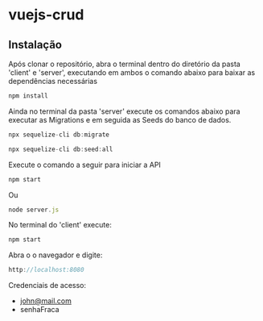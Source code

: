 # vuejs-crud

## Instalação

Após clonar o repositório, abra o terminal dentro do diretório da pasta 'client' e 'server', executando em ambos o comando abaixo para baixar as dependências necessárias

```javascript
npm install
```
Ainda no terminal da pasta 'server' execute os comandos abaixo para executar as Migrations e em seguida as Seeds do banco de dados.

```javascript
npx sequelize-cli db:migrate
```

```javascript
npx sequelize-cli db:seed:all
```

Execute o comando a seguir para iniciar a API

```javascript
npm start
```
Ou

```javascript
node server.js
```

No terminal do 'client' execute:

```javascript
npm start
```

Abra o o navegador e digite: 
```javascript
http://localhost:8080
```

Credenciais de acesso:
- john@mail.com
- senhaFraca

